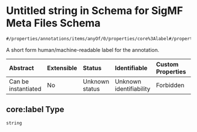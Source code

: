 # Untitled string in Schema for SigMF Meta Files Schema

```txt
#/properties/annotations/items/anyOf/0/properties/core%3Alabel#/properties/annotations/items/anyOf/0/properties/core:label
```

A short form human/machine-readable label for the annotation.

| Abstract            | Extensible | Status         | Identifiable            | Custom Properties | Additional Properties | Access Restrictions | Defined In                                                             |
| :------------------ | :--------- | :------------- | :---------------------- | :---------------- | :-------------------- | :------------------ | :--------------------------------------------------------------------- |
| Can be instantiated | No         | Unknown status | Unknown identifiability | Forbidden         | Allowed               | none                | [sigmf.schema.json\*](../out/sigmf.schema.json "open original schema") |

## core:label Type

`string`
